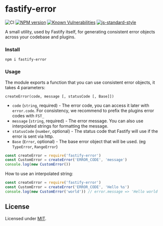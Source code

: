 # fastify-error

![CI](https://github.com/fastify/fastify-error/workflows/CI/badge.svg)
[![NPM version](https://img.shields.io/npm/v/fastify-error.svg?style=flat)](https://www.npmjs.com/package/fastify-error)
[![Known Vulnerabilities](https://snyk.io/test/github/fastify/fastify-error/badge.svg)](https://snyk.io/test/github/fastify/fastify-error)
[![js-standard-style](https://img.shields.io/badge/code%20style-standard-brightgreen.svg?style=flat)](https://standardjs.com/)

A small utility, used by Fastify itself, for generating consistent error objects across your codebase and plugins.

### Install
```
npm i fastify-error
```

### Usage

The module exports a function that you can use consistent error objects, it takes 4 parameters:

```
createError(code, message [, statusCode [, Base]])
```

- `code` (`string`, required) - The error code, you can access it later with `error.code`. For consistency, we recommend to prefix the plugins error codes with `FST_`
- `message` (`string`, required) - The error message. You can also use interpolated strings for formatting the message.
- `statusCode` (`number`, optional) - The status code that Fastify will use if the error is sent via http.
- `Base` (`Error`, optional) - The base error object that will be used. (eg `TypeError`, `RangeError`)

```js
const createError = require('fastify-error')
const CustomError = createError('ERROR_CODE', 'message')
console.log(new CustomError())
```

How to use an interpolated string:
```js
const createError = require('fastify-error')
const CustomError = createError('ERROR_CODE', 'Hello %s')
console.log(new CustomError('world')) // error.message => 'Hello world'
```

## License

Licensed under [MIT](./LICENSE).
